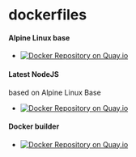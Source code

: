 # dockerfiles

#### Alpine Linux base
* [![Docker Repository on Quay.io](https://quay.io/repository/rimusz/alpine-base/status "Docker Repository on Quay.io")](https://quay.io/repository/rimusz/alpine-base)

#### Latest NodeJS 
based on Alpine Linux Base

* [![Docker Repository on Quay.io](https://quay.io/repository/rimusz/nodejs/status "Docker Repository on Quay.io")](https://quay.io/repository/rimusz/nodejs)

#### Docker builder
* [![Docker Repository on Quay.io](https://quay.io/repository/rimusz/dbuilder/status "Docker Repository on Quay.io")](https://quay.io/repository/rimusz/dbuilder)

